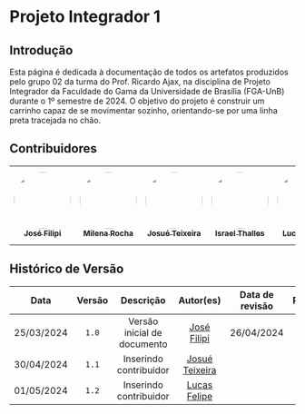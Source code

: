 # Projeto Integrador 1


## Introdução

Esta página é dedicada à documentação de todos os artefatos produzidos pelo grupo 02 da turma do Prof. Ricardo Ajax, na disciplina de Projeto Integrador da Faculdade do Gama da Universidade de Brasília (FGA-UnB) durante o 1º semestre de 2024. O objetivo do projeto é construir um carrinho capaz de se movimentar sozinho, orientando-se por uma linha preta tracejada no chão.

## Contribuidores

<table>
  <tr>
        <td align="center"><a href="https://github.com/JoseFilipi"><img style="border-radius: 50%;" src="https://github.com/JoseFilipi.png" width="100px;" alt=""/><br /><sub><b>José Filipi</b></sub></a><br />
          <td align="center"><a href="https://github.com/MilenaFRocha"><img style="border-radius: 50%;" src="https://github.com/MilenaFRocha.png" width="100px;" alt=""/><br /><sub><b>Milena Rocha</b></sub></a><br />
          <td align="center"><a href="https://github.com/zjosuez"><img style="border-radius: 50%;" src="https://github.com/zjosuez.png" width="100px;" alt=""/><br /><sub><b>Josué Teixeira </b></sub></a><br />
          <td align="center"><a href="https://github.com/IsraelThalles"><img style="border-radius: 50%;" src="https://github.com/IsraelThalles.png" width="100px;" alt=""/><br /><sub><b>Israel Thalles</b></sub></a><br /> 
             <td align="center"><a href="https://github.com/lucasfs1007"><img style="border-radius: 50%;" src="https://github.com/lucasfs1007.png" width="100px;" alt=""/><br /><sub><b>Lucas Felipe</b></sub></a><br />
          <td align="center"><a href="https://github.com/DanielFsR"><img style="border-radius: 50%;" src="https://github.com/DanielFsR.png" width="100px;" alt=""/><br /><sub><b>Lucas Felipe</b></sub></a><br />
          <td align="center"><a href="https://github.com/fabinsz"><img style="border-radius: 50%;" src="https://github.com/fabinsz.png" width="100px;" alt=""/><br /><sub><b>Fabio gabriel</b></sub></a><br />
          <td align="center"><a href="https://github.com/henriqtorresl"><img style="border-radius: 50%;" src="https://github.com/henriqtorresl.png" width="100px;" alt=""/><br /><sub><b>Henrique Torres</b></sub></a><br />
  </tr>
</table>

## Histórico de Versão
| Data | Versão | Descrição | Autor(es) | Data de revisão | Revisor(es) |
| :-: | :-: | :-: | :-: | :-: | :-: |
| 25/03/2024 | `1.0`  | Versão inicial de documento | [José Filipi](https://github.com/JoseFilipi) | 26/04/2024 |  |
| 30/04/2024 | `1.1`  | Inserindo contribuidor | [Josué Teixeira](https://github.com/zjosuez) |  |  |
| 01/05/2024 | `1.2`  | Inserindo contribuidor | [Lucas Felipe](https://github.com/lucasfs1007) |  |  |

